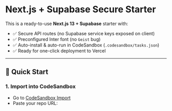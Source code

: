 # Next.js + Supabase Secure Starter

This is a ready-to-use **Next.js 13 + Supabase** starter with:
- ✅ Secure API routes (no Supabase service keys exposed on client)
- ✅ Preconfigured Inter font (no `Geist` bug)
- ✅ Auto-install & auto-run in CodeSandbox (`.codesandbox/tasks.json`)
- ✅ Ready for one-click deployment to Vercel

---

## 🚀 Quick Start

### 1. Import into CodeSandbox
- Go to [CodeSandbox Import](https://codesandbox.io/s/)  
- Paste your repo URL:  
 
